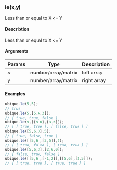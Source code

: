 ### le(x,y)

Less than or equal to X <= Y


#### Description

Less than or equal to X <= Y  



#### Arguments

|Params|Type|Description
|---------|----|-----------
|`x` | number/array/matrix | left array
|`y` | number/array/matrix | right array


#### Examples

```js
ubique.le(5,5);
// true
ubique.le(5,[5,6,3]);
// [ true, true, false ]
ubique.le(5,[[5,6],[3,5]]);
// [ [ true, true ], [ false, true ] ]
ubique.le([5,6,3],5);
// [ true, false, true ]
ubique.le([[5,6],[3,5]],5);
// [ [ true, false ], [ true, true ] ]
ubique.le([5,6,3],[2,6,0]);
// [ false, true, false ]
ubique.le([[5,6],[-1,2]],[[5,6],[3,5]]);
// [ [ true, true ], [ true, true ] ]
```

